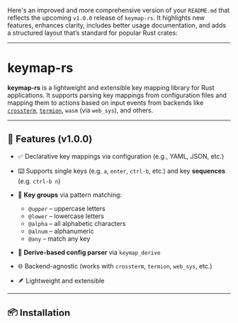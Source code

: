 Here's an improved and more comprehensive version of your `README.md` that reflects the upcoming `v1.0.0` release of `keymap-rs`. It highlights new features, enhances clarity, includes better usage documentation, and adds a structured layout that’s standard for popular Rust crates:

---

# keymap-rs

**keymap-rs** is a lightweight and extensible key mapping library for Rust applications. It supports parsing key mappings from configuration files and mapping them to actions based on input events from backends like [`crossterm`](https://crates.io/crates/crossterm), [`termion`](https://docs.rs/termion/latest/termion/), `wasm` (via `web_sys`), and others.

---

## 🔧 Features (v1.0.0)

* ✅ Declarative key mappings via configuration (e.g., YAML, JSON, etc.)
* ⌨️ Supports single keys (e.g. `a`, `enter`, `ctrl-b`, etc.) and key **sequences** (e.g. `ctrl-b n`)
* 🧠 **Key groups** via pattern matching:

  * `@upper` – uppercase letters
  * `@lower` – lowercase letters
  * `@alpha` – all alphabetic characters
  * `@alnum` – alphanumeric
  * `@any` – match any key
* 🧬 **Derive-based config parser** via `keymap_derive`
* 🌐 Backend-agnostic (works with `crossterm`, `termion`, `web_sys`, etc.)
* 🪶 Lightweight and extensible

---

## 📦 Installation

Add this to your `Cargo.toml`:

```toml
[dependencies]
keymap = "1.0.0"
```

---

## 🚀 Example

### Using `keymap_derive`
Define an `Action` and key mapping

```rust
/// Game actions triggered by key inputs
#[derive(keymap::KeyMap, Debug)]
pub enum Action {
    /// Rage quit the game
    #[key("q", "esc")]
    Quit,
    /// Step left (dodge the trap!)
    #[key("left")]
    Left,
    /// Step right (grab the treasure!)
    #[key("right")]
    Right,
    /// Jump over obstacles (or just for fun)
    #[key("space")]
    Jump,
}
```

```rust
let config = Action::keymap_config();
if let Event::Key(key) = event::read()? {
    match config.get(&key) {
        Some(action) => match action {
            Action::Quit => break,

            _ => send(format!("{action:?}"))?,
        },
        None => println!("Unknown key {key:?}),
    }
}
```

---

## 📜 License

This project is licensed under the [MIT License](https://github.com/rezigned/keymap-rs/blob/main/LICENSE).

---

## 🙌 Contributions

Contributions, issues, and feature requests are welcome. If you have ideas for more backends, pattern matching rules, or integrations—feel free to open a PR!
